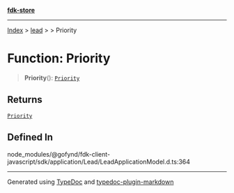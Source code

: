 [**fdk-store**](../../../README.md)
***

[Index](../../../API.md) > [lead](../../README.md) > [<internal>](../README.md) > Priority

# Function: Priority

> **Priority**(): [`Priority`](../type-aliases/type-alias.Priority.md)

## Returns

[`Priority`](../type-aliases/type-alias.Priority.md)

## Defined In

node\_modules/@gofynd/fdk-client-javascript/sdk/application/Lead/LeadApplicationModel.d.ts:364

***
Generated using [TypeDoc](https://typedoc.org/) and [typedoc-plugin-markdown](https://www.npmjs.com/package/typedoc-plugin-markdown)

